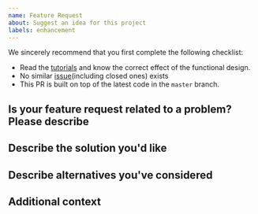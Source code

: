 ```yaml
---
name: Feature Request
about: Suggest an idea for this project
labels: enhancement
---
```


We sincerely recommend that you first complete the following checklist:

- Read the [tutorials](https://cotes2020.github.io/chirpy-demo/categories/tutorial/) and know the correct effect of the functional design.
- No similar [issue](https://github.com/cotes2020/jekyll-theme-chirpy/issues?q=is%3Aissue)(including closed ones) exists
- This PR is built on top of the latest code in the `master` branch.

## Is your feature request related to a problem? Please describe

<!-- A clear and concise description of what the problem is. Ex. I'm always frustrated when [...] -->


## Describe the solution you'd like

<!-- A clear and concise description of what you want to happen. -->


## Describe alternatives you've considered

<!-- A clear and concise description of any alternative solutions or features you've considered. -->


## Additional context

<!-- Add any other context or screenshots about the feature request here. -->

